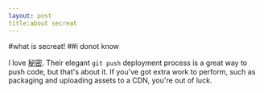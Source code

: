```yaml
---
layout: post
title:about secreat 
---
```

#what is secreat!
##i donot know

I love [秘密](http://heroku.com). Their elegant `git push` deployment process is a great way to push code, but that's about it. If you've got extra work to perform, such as packaging and uploading assets to a CDN, you're out of luck.

